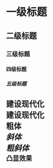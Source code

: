 # 一级标题
## 二级标题
### 三级标题
#### 四级标题
##### 五级标题

## 建设现代化<br>建设现代化<br>**粗体**<br>*斜体*<br>***粗斜体***<br>`凸显效果`<br><br>
